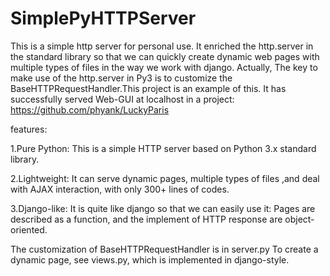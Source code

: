 # SimplePyHTTPServer

This is a simple http server for personal use. It enriched the http.server in the standard library so that we can quickly create dynamic web pages with multiple types of files in the way we work with django. 
Actually, The key to make use of the http.server in Py3 is to customize the BaseHTTPRequestHandler.This project is an example of this.
It has successfully served Web-GUI at localhost in a project: https://github.com/phyank/LuckyParis 

features:

1.Pure Python: This is a simple HTTP server based on Python 3.x standard library. 

2.Lightweight: It can serve dynamic pages, multiple types of files ,and deal with AJAX interaction, with only 300+ lines of codes.

3.Django-like: It is quite like django so that we can easily use it: Pages are described as a function, and the implement of HTTP response are object-oriented.

The customization of BaseHTTPRequestHandler is in server.py
To create a dynamic page, see views.py, which is implemented in django-style.
